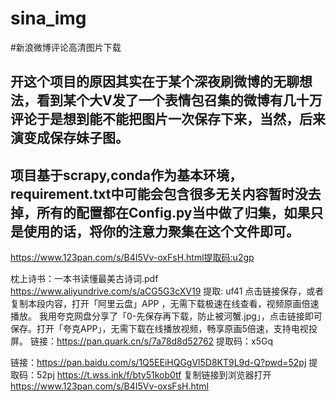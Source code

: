 # sina_img
#新浪微博评论高清图片下载
## 开这个项目的原因其实在于某个深夜刷微博的无聊想法，看到某个大V发了一个表情包召集的微博有几十万评论于是想到能不能把图片一次保存下来，当然，后来演变成保存妹子图。

## 项目基于scrapy,conda作为基本环境，requirement.txt中可能会包含很多无关内容暂时没去掉，所有的配置都在Config.py当中做了归集，如果只是使用的话，将你的注意力聚集在这个文件即可。


https://www.123pan.com/s/B4I5Vv-oxFsH.html提取码:u2gp

枕上诗书：一本书读懂最美古诗词.pdf
https://www.aliyundrive.com/s/aCG5G3cXV19
提取: uf41
点击链接保存，或者复制本段内容，打开「阿里云盘」APP ，无需下载极速在线查看，视频原画倍速播放。
我用夸克网盘分享了「0-先保存再下载，防止被河蟹.jpg」，点击链接即可保存。打开「夸克APP」，无需下载在线播放视频，畅享原画5倍速，支持电视投屏。
链接：https://pan.quark.cn/s/7a78d8d52762
提取码：x5Gq

链接：https://pan.baidu.com/s/1Q5EEiHQGgVl5D8KT9L9d-Q?pwd=52pj
提取码：52pj
https://t.wss.ink/f/bty51kob0tf 复制链接到浏览器打开
https://www.123pan.com/s/B4I5Vv-oxsFsH.html
